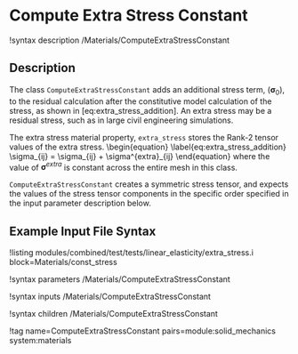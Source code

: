 # Compute Extra Stress Constant

!syntax description /Materials/ComputeExtraStressConstant

## Description

The class `ComputeExtraStressConstant` adds an additional stress term, ($\boldsymbol{\sigma}_0$), to
the residual calculation after the constitutive model calculation of the stress, as shown in
[eq:extra_stress_addition].  An extra stress may be a residual stress, such as in large civil
engineering simulations.

The extra stress material property, `extra_stress` stores the Rank-2 tensor values of the extra stress.
\begin{equation}
  \label{eq:extra_stress_addition}
  \sigma_{ij} = \sigma_{ij} + \sigma^{extra}_{ij}
\end{equation}
where the value of $\boldsymbol{\sigma}^{extra}$ is constant across the entire mesh in this class.

`ComputeExtraStressConstant` creates a symmetric stress tensor, and expects the values of the stress
tensor components in the specific order specified in the input parameter description below.

## Example Input File Syntax

!listing modules/combined/test/tests/linear_elasticity/extra_stress.i block=Materials/const_stress

!syntax parameters /Materials/ComputeExtraStressConstant

!syntax inputs /Materials/ComputeExtraStressConstant

!syntax children /Materials/ComputeExtraStressConstant

!tag name=ComputeExtraStressConstant pairs=module:solid_mechanics system:materials
